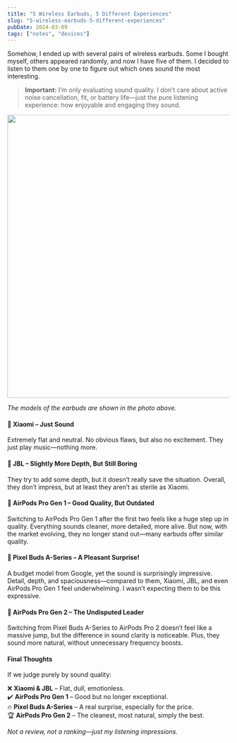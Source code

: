 ```yaml
---
title: "5 Wireless Earbuds, 5 Different Experiences"
slug: "5-wireless-earbuds-5-different-experiences"
pubDate: 2024-03-09
tags: ["notes", "devices"]
---
```


Somehow, I ended up with several pairs of wireless earbuds. Some I bought myself, others appeared randomly, and now I have five of them. I decided to listen to them one by one to figure out which ones sound the most interesting.

<blockquote class="p-4 my-4 border-s-4 border-gray-300 bg-gray-50 dark:border-gray-500 dark:bg-gray-800">

**Important:** I’m only evaluating sound quality. I don’t care about active noise cancellation, fit, or battery life—just the pure listening experience: how enjoyable and engaging they sound.

</blockquote>

<img src="https://sun9-65.userapi.com/impg/EEtdCcqhHmarsUrn5RT93sHurcPzBUADF2wEUw/4_0ZCC4vN7k.jpg?size=1280x960&quality=95&sign=1e69bdf71d6feebf9622fc42b7470408&type=album" width="640">

_The models of the earbuds are shown in the photo above._

#### 🔹 Xiaomi – Just Sound

Extremely flat and neutral. No obvious flaws, but also no excitement. They just play music—nothing more.

#### 🔹 JBL – Slightly More Depth, But Still Boring

They try to add some depth, but it doesn’t really save the situation. Overall, they don’t impress, but at least they aren’t as sterile as Xiaomi.

#### 🔹 AirPods Pro Gen 1 – Good Quality, But Outdated

Switching to AirPods Pro Gen 1 after the first two feels like a huge step up in quality. Everything sounds cleaner, more detailed, more alive. But now, with the market evolving, they no longer stand out—many earbuds offer similar quality.

#### 🔹 Pixel Buds A-Series – A Pleasant Surprise!

A budget model from Google, yet the sound is surprisingly impressive. Detail, depth, and spaciousness—compared to them, Xiaomi, JBL, and even AirPods Pro Gen 1 feel underwhelming. I wasn’t expecting them to be this expressive.

#### 🔹 AirPods Pro Gen 2 – The Undisputed Leader

Switching from Pixel Buds A-Series to AirPods Pro 2 doesn’t feel like a massive jump, but the difference in sound clarity is noticeable. Plus, they sound more natural, without unnecessary frequency boosts.

#### Final Thoughts

If we judge purely by sound quality:

❌ **Xiaomi & JBL** – Flat, dull, emotionless.  
✔️ **AirPods Pro Gen 1** – Good but no longer exceptional.  
🔥 **Pixel Buds A-Series** – A real surprise, especially for the price.  
🏆 **AirPods Pro Gen 2** – The cleanest, most natural, simply the best.

_Not a review, not a ranking—just my listening impressions._
